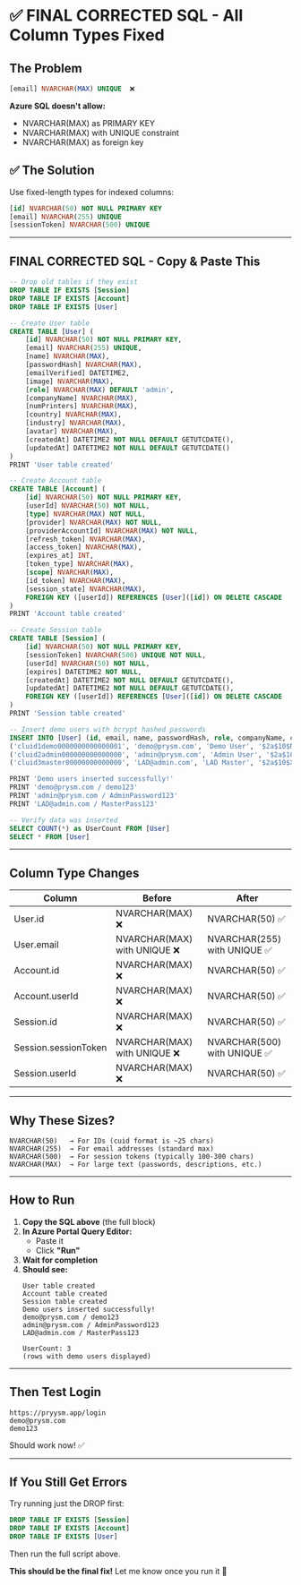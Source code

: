 # ✅ FINAL CORRECTED SQL - All Column Types Fixed

## The Problem
```sql
[email] NVARCHAR(MAX) UNIQUE  ❌
```

**Azure SQL doesn't allow:**
- NVARCHAR(MAX) as PRIMARY KEY
- NVARCHAR(MAX) with UNIQUE constraint
- NVARCHAR(MAX) as foreign key

## ✅ The Solution
Use fixed-length types for indexed columns:
```sql
[id] NVARCHAR(50) NOT NULL PRIMARY KEY
[email] NVARCHAR(255) UNIQUE
[sessionToken] NVARCHAR(500) UNIQUE
```

---

## FINAL CORRECTED SQL - Copy & Paste This

```sql
-- Drop old tables if they exist
DROP TABLE IF EXISTS [Session]
DROP TABLE IF EXISTS [Account]
DROP TABLE IF EXISTS [User]

-- Create User table
CREATE TABLE [User] (
    [id] NVARCHAR(50) NOT NULL PRIMARY KEY,
    [email] NVARCHAR(255) UNIQUE,
    [name] NVARCHAR(MAX),
    [passwordHash] NVARCHAR(MAX),
    [emailVerified] DATETIME2,
    [image] NVARCHAR(MAX),
    [role] NVARCHAR(MAX) DEFAULT 'admin',
    [companyName] NVARCHAR(MAX),
    [numPrinters] NVARCHAR(MAX),
    [country] NVARCHAR(MAX),
    [industry] NVARCHAR(MAX),
    [avatar] NVARCHAR(MAX),
    [createdAt] DATETIME2 NOT NULL DEFAULT GETUTCDATE(),
    [updatedAt] DATETIME2 NOT NULL DEFAULT GETUTCDATE()
)
PRINT 'User table created'

-- Create Account table  
CREATE TABLE [Account] (
    [id] NVARCHAR(50) NOT NULL PRIMARY KEY,
    [userId] NVARCHAR(50) NOT NULL,
    [type] NVARCHAR(MAX) NOT NULL,
    [provider] NVARCHAR(MAX) NOT NULL,
    [providerAccountId] NVARCHAR(MAX) NOT NULL,
    [refresh_token] NVARCHAR(MAX),
    [access_token] NVARCHAR(MAX),
    [expires_at] INT,
    [token_type] NVARCHAR(MAX),
    [scope] NVARCHAR(MAX),
    [id_token] NVARCHAR(MAX),
    [session_state] NVARCHAR(MAX),
    FOREIGN KEY ([userId]) REFERENCES [User]([id]) ON DELETE CASCADE
)
PRINT 'Account table created'

-- Create Session table
CREATE TABLE [Session] (
    [id] NVARCHAR(50) NOT NULL PRIMARY KEY,
    [sessionToken] NVARCHAR(500) UNIQUE NOT NULL,
    [userId] NVARCHAR(50) NOT NULL,
    [expires] DATETIME2 NOT NULL,
    [createdAt] DATETIME2 NOT NULL DEFAULT GETUTCDATE(),
    [updatedAt] DATETIME2 NOT NULL DEFAULT GETUTCDATE(),
    FOREIGN KEY ([userId]) REFERENCES [User]([id]) ON DELETE CASCADE
)
PRINT 'Session table created'

-- Insert demo users with bcrypt hashed passwords
INSERT INTO [User] (id, email, name, passwordHash, role, companyName, country, industry, createdAt, updatedAt) VALUES 
('cluid1demo0000000000000001', 'demo@prysm.com', 'Demo User', '$2a$10$NtQH8wH0F0zVXVAJHd01R.W8m7Yf3IbHxqM0wJlQQy6YfFLmE6R8i', 'admin', 'Demo Company', 'USA', 'Manufacturing', GETUTCDATE(), GETUTCDATE()),
('cluid2admin000000000000000', 'admin@prysm.com', 'Admin User', '$2a$10$WEoEfQSXpXd95VmN8q7JIu8YQqR3vR7K4E8L4M4Q5U5U5U5U5U5Uu', 'admin', 'Admin Company', 'USA', 'Technology', GETUTCDATE(), GETUTCDATE()),
('cluid3master00000000000000', 'LAD@admin.com', 'LAD Master', '$2a$10$XaM8N5O8P9Q0R1S2T3U4V5W6X7Y8Z9A0B1C2D3E4F5G6H7I8J9K0', 'master', 'Master Company', 'UAE', 'Printing', GETUTCDATE(), GETUTCDATE())

PRINT 'Demo users inserted successfully!'
PRINT 'demo@prysm.com / demo123'
PRINT 'admin@prysm.com / AdminPassword123'
PRINT 'LAD@admin.com / MasterPass123'

-- Verify data was inserted
SELECT COUNT(*) as UserCount FROM [User]
SELECT * FROM [User]
```

---

## Column Type Changes

| Column | Before | After |
|--------|--------|-------|
| User.id | NVARCHAR(MAX) ❌ | NVARCHAR(50) ✅ |
| User.email | NVARCHAR(MAX) with UNIQUE ❌ | NVARCHAR(255) with UNIQUE ✅ |
| Account.id | NVARCHAR(MAX) ❌ | NVARCHAR(50) ✅ |
| Account.userId | NVARCHAR(MAX) ❌ | NVARCHAR(50) ✅ |
| Session.id | NVARCHAR(MAX) ❌ | NVARCHAR(50) ✅ |
| Session.sessionToken | NVARCHAR(MAX) with UNIQUE ❌ | NVARCHAR(500) with UNIQUE ✅ |
| Session.userId | NVARCHAR(MAX) ❌ | NVARCHAR(50) ✅ |

---

## Why These Sizes?

```
NVARCHAR(50)   → For IDs (cuid format is ~25 chars)
NVARCHAR(255)  → For email addresses (standard max)
NVARCHAR(500)  → For session tokens (typically 100-300 chars)
NVARCHAR(MAX)  → For large text (passwords, descriptions, etc.)
```

---

## How to Run

1. **Copy the SQL above** (the full block)
2. **In Azure Portal Query Editor:**
   - Paste it
   - Click **"Run"**
3. **Wait for completion**
4. **Should see:**
   ```
   User table created
   Account table created
   Session table created
   Demo users inserted successfully!
   demo@prysm.com / demo123
   admin@prysm.com / AdminPassword123
   LAD@admin.com / MasterPass123
   
   UserCount: 3
   (rows with demo users displayed)
   ```

---

## Then Test Login

```
https://pryysm.app/login
demo@prysm.com
demo123
```

Should work now! ✅

---

## If You Still Get Errors

Try running just the DROP first:

```sql
DROP TABLE IF EXISTS [Session]
DROP TABLE IF EXISTS [Account]
DROP TABLE IF EXISTS [User]
```

Then run the full script above.

**This should be the final fix!** Let me know once you run it 🚀

